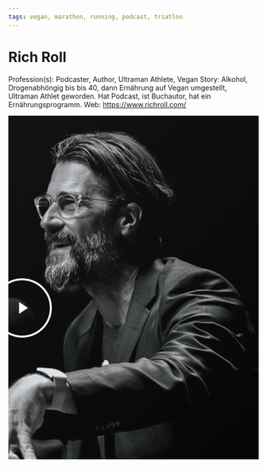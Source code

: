 ```yaml
--- 
tags: vegan, marathon, running, podcast, triatlon
---
```


# Rich Roll

Profession(s): Podcaster, Author, Ultraman Athlete, Vegan
Story: Alkohol, Drogenabhöngig bis bis 40, dann Ernährung auf Vegan umgestellt, Ultraman Athlet geworden. Hat Podcast, ist Buchautor, hat ein Ernährungsprogramm.
Web: https://www.richroll.com/

![](../attachments/personalities/rich-roll.png)